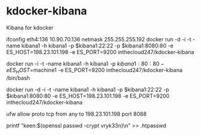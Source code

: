 kdocker-kibana
==============

Kibana for kdocker

ifconfig eth4:136 10.90.70.136 netmask 255.255.255.192
docker run -d -i -t -name kibana1 -h kibana1 -p $kibana1:22:22 -p $kibana1:8080:80 -e ES_HOST=198.23.101.198 -e ES_PORT=9200 inthecloud247/kdocker-kibana

docker run -i -t -name kibana1 -h kibana1 -p $kibana1:80:80 -e ES_HOST=$machine1 -e ES_PORT=9200 inthecloud247/kdocker-kibana /bin/bash

docker run -d -i -t -name kibana1 -h kibana1 -p $kibana1:22:22 -p $kibana1:8080:80 -e ES_HOST=198.23.101.198 -e ES_PORT=9200 inthecloud247/kdocker-kibana

ufw allow proto tcp from any to 198.23.101.198 port 8088



printf "keen:$(openssl passwd -crypt vryk33n)\n" >> .htpasswd
